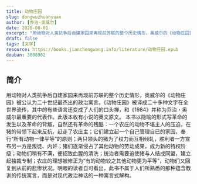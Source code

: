 ```yaml
---
title: 动物庄园
slug: dongwuzhuanyuan
author: [乔治·奥威尔]
date: 2020-08-01
excerpt: "用动物对人类抗争后自建家园来再现前苏联的整个历史情形，奥威尔的《动物庄园》被公认为二十世纪最杰出的政治寓言。"
draft: false
tags: [文学]
resource: https://books.jianchengwang.info/literature/动物庄园.epub
douban: 3808982
---
```


## 简介

用动物对人类抗争后自建家园来再现前苏联的整个历史情形，奥威尔的《动物庄园》被公认为二十世纪最杰出的政治寓言。《动物庄园》被译成二十多种文字在全世界流传，其中的有些语言还变成了人们的口头禅，和《1984》并称为乔治・奥威尔最重要的代表作。此版本收有小说的英文原文。 本书以隐喻的形式写革命的发生以及革命的背叛，自然还有革命的残酷：一个农庄的动物不堪主人的压迫，在猪的带领下起来反抗，赶走了农庄主；它们建立起一个自己管理自已的家园，奉行“所有动物一律平等”的原则；两只领头的猪为了权力而互相倾轧，胜利者一方宣布另一方是叛徒、内奸；猪们逐渐侵占了其他动物的劳动成果，成为新的特权阶级；动物们稍有不满，便招致血腥的清洗；统治者需要迫使猪与人结成同盟，建立起独裁专制；农庄的理想被修正为“有的动物较之其他动物更为平等”，动物们又回复到从前的悲惨状况。明眼的读者自可看出，此书不属于人们所熟悉的那种蕴含教训的传统寓言，而是对现代政治神话的一种寓言式解构。